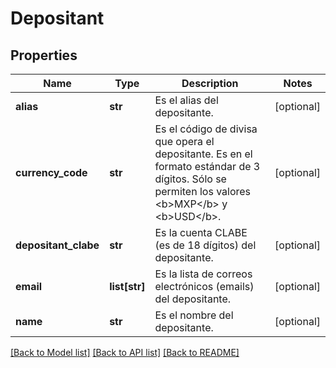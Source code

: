 # Depositant

## Properties
Name | Type | Description | Notes
------------ | ------------- | ------------- | -------------
**alias** | **str** | Es el alias del depositante. | [optional] 
**currency_code** | **str** | Es el código de divisa que opera el depositante. Es en el formato estándar de 3 dígitos. Sólo se permiten los valores &lt;b&gt;MXP&lt;/b&gt; y &lt;b&gt;USD&lt;/b&gt;. | [optional] 
**depositant_clabe** | **str** | Es la cuenta CLABE (es de 18 dígitos) del depositante. | [optional] 
**email** | **list[str]** | Es la lista de correos electrónicos (emails) del depositante. | [optional] 
**name** | **str** | Es el nombre del depositante. | [optional] 

[[Back to Model list]](../README.md#documentation-for-models) [[Back to API list]](../README.md#documentation-for-api-endpoints) [[Back to README]](../README.md)

